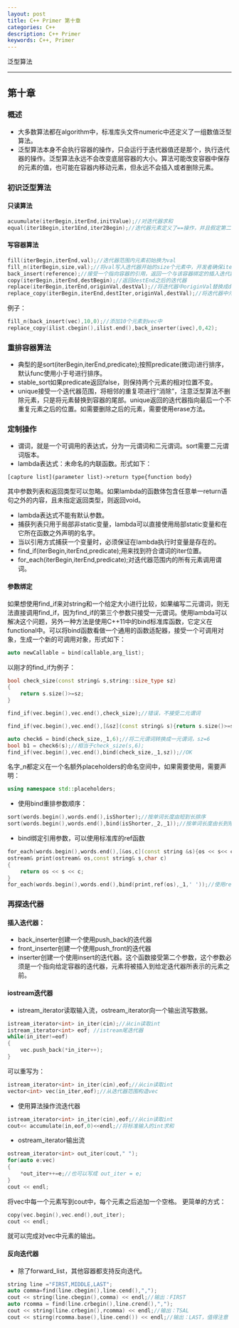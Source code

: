 ```yaml
---
layout: post
title: C++ Primer 第十章
categories: C++
description: C++ Primer
keywords: C++, Primer
---
```


泛型算法

---

## 第十章

### 概述
- 大多数算法都在algorithm中，标准库头文件numeric中还定义了一组数值泛型算法。
- 泛型算法本身不会执行容器的操作，只会运行于迭代器值还是那个，执行迭代器的操作。泛型算法永远不会改变底层容器的大小。算法可能改变容器中保存的元素的值，也可能在容器内移动元素，但永远不会插入或者删除元素。

### 初识泛型算法

#### 只读算法
```c++
acuumulate(iterBegin,iterEnd,initValue);//对迭代器求和
equal(iter1Begin,iter1End,iter2Begin);//迭代器元素定义了==操作，并且假定第二个序列至少与第一个序列一样长。
```

#### 写容器算法
```c++
fill(iterBegin,iterEnd,val);//迭代器范围内元素初始换为val
fill_n(iterBegin,size,val);//将val写入迭代器开始的size个元素中，开发者确保iterBegin的容器能装入size个元素
back_insert(reference);//接受一个指向容器的引用，返回一个与该容器绑定的插入迭代器
copy(iterBegin,iterEnd,destBegin);//返回destEnd之后的迭代器
replace(iterBegin,iterEnd,originVal,destVal);//将迭代器中originVal替换成destVal
replace_copy(iterBegin,iterEnd,destIter,originVal,destVal);//将迭代器中元素赋值到destIter中，并将originVal替换成destVal
```
例子：
```c++
fill_n(back_insert(vec),10,0);//添加10个元素到vec中
replace_copy(ilist.cbegin(),ilist.end(),back_inserter(ivec),0,42);
```

### 重排容器算法
- 典型的是sort(iterBegin,iterEnd,predicate);按照predicate(微词)进行排序，默认func使用小于号进行排序。
- stable_sort如果predicate返回false，则保持两个元素的相对位置不变。
- unique接受一个迭代器范围，将相邻的重复项进行“消除”，注意泛型算法不删除元素，只是将元素替换到容器的尾部。unique返回的迭代器指向最后一个不重复元素之后的位置。如需要删除之后的元素，需要使用erase方法。

### 定制操作

- 谓词，就是一个可调用的表达式，分为一元谓词和二元谓词。sort需要二元谓词版本。
- lambda表达式：未命名的内联函数。形式如下：
```
[capture list](parameter list)->return type{function body}
```
其中参数列表和返回类型可以忽略。如果lambda的函数体包含任意单一return语句之外的内容，且未指定返回类型，则返回void。
- lambda表达式不能有默认参数。
- 捕获列表只用于局部非static变量，lambda可以直接使用局部static变量和在它所在函数之外声明的名字。
- 当以引用方式捕获一个变量时，必须保证在lambda执行时变量是存在的。
- find_if(iterBegin,iterEnd,predicate);用来找到符合谓词的iter位置。
- for_each(iterBegin,iterEnd,predicate);对迭代器范围内的所有元素调用谓词。

#### 参数绑定
如果想使用find_if来对string和一个给定大小进行比较，如果编写二元谓词，则无法直接调用find_if，因为find_if的第三个参数只接受一元谓词。使用lambda可以解决这个问题，另外一种方法是使用C++11中的bind标准库函数，它定义在functional中。可以将bind函数看做一个通用的函数适配器，接受一个可调用对象，生成一个新的可调用对象，形式如下：
```c++
auto newCallable = bind(callable,arg_list);
```
 以刚才的find_if为例子：
 ```c++
 bool check_size(const string& s,string::size_type sz)
 {
     return s.size()>=sz;
 }

 find_if(vec.begin(),vec.end(),check_size);//错误，不接受二元谓词
 
 find_if(vec.begin(),vec.end(),[&sz](const string& s){return s.size()>=sz;});//OK,lambda表达式

auto check6 = bind(check_size,_1,6);//将二元谓词转换成一元谓词，sz=6
bool b1 = check6(s);//相当于check_size(s,6);
find_if(vec.begin(),vec.end(),bind(check_size,_1,sz));//OK
```
名字_n都定义在一个名额外placeholders的命名空间中，如果需要使用，需要声明：
```c++
using namespace std::placeholders;
```
- 使用bind重排参数顺序：
```c++
sort(words.begin(),words.end(),isShorter);//按单词长度由短到长排序
sort(words.begin(),words.end(),bind(isShorter,_2,_1));//按单词长度由长到短
```
- bind绑定引用参数，可以使用标准库的ref函数
```c++
for_each(words.begin(),words.end(),[&os,c](const string &s){os << s<< c;});//os为标准输出流
ostream& print(ostream& os,const string& s,char c)
{
    return os << s << c;
}
for_each(words.begin(),words.end(),bind(print,ref(os),_1,' '));//使用ref返回一个ostream的引用对象。
```

### 再探迭代器

#### 插入迭代器：
- back_inserter创建一个使用push_back的迭代器
- front_inserter创建一个使用push_front的迭代器
- inserter创建一个使用insert的迭代器。这个函数接受第二个参数，这个参数必须是一个指向给定容器的迭代器，元素将被插入到给定迭代器所表示的元素之前。

#### iostream迭代器
- istream_iterator读取输入流，ostream_iterator向一个输出流写数据。
```c++
istream_iterator<int> in_iter(cin);//从cin读取int
istream_iterator<int> eof; //istream尾迭代器
while(in_iter!=eof)
{
    vec.push_back(*in_iter++);
}
```
可以重写为：
```c++
istream_iterator<int> in_iter(cin),eof;//从cin读取int
vector<int> vec(in_iter,eof);//从迭代器范围构造vec
```
- 使用算法操作流迭代器
```c++
istream_iterator<int> in_iter(cin),eof;//从cin读取int
cout<< accumulate(in,eof,0)<<endl;//将标准输入的int求和
```
- ostream_iterator输出流
```c++
ostream_iterator<int> out_iter(cout," ");
for(auto e:vec)
{
    *out_iter++=e;//也可以写成 out_iter = e;
}
cout << endl;
```
将vec中每一个元素写到cout中，每个元素之后追加一个空格。
更简单的方式：
```c++
copy(vec.begin(),vec.end(),out_iter);
cout << endl;
```
就可以完成对vec中元素的输出。

#### 反向迭代器
- 除了forward_list，其他容器都支持反向迭代。
```c++
string line ="FIRST,MIDDLE,LAST";
auto comma=find(line.cbegin(),line.cend(),",");
cout << string(line.cbegin(),comma) << endl;//输出：FIRST
auto rcomma = find(line.crbegin(),line.crend(),",");
cout << string(line.crbegin(),rcomma) << endl;//输出：TSAL
cout << stirng(rcomma.base(),line.cend()) << endl;//输出：LAST，值得注意
```













